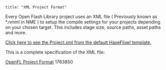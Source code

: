 ```
title: "XML Project Format"
```

Every Open Flash Library project uses an XML file ( Previously known as *.nmml in NME ) to setup the compile settings for your projects depending on your chosen target. This includes stage size, source paths, asset paths and more.

[Click here to see the Project.xml from the default HaxeFlixel template.](http://github.com/HaxeFlixel/flixel-templates/blob/master/default/Project.xml.tpl)

This is a complete specification of the XML file:

[OpenFL Project Format](https://gist.github.com/jgranick/1763850#file-gistfile1-xml)
<gist>1763850</gist>